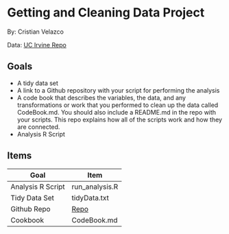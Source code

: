 # Getting and Cleaning Data Project
By: Cristian Velazco 

Data: [UC Irvine Repo](https://d396qusza40orc.cloudfront.net/getdata%2Fprojectfiles%2FUCI%20HAR%20Dataset.zip)
                                                      
## Goals
- A tidy data set 
- A link to a Github repository with your script for performing the analysis 
- A code book that describes the variables, the data, and any transformations or work that you performed to clean up the data called CodeBook.md. You should also include a README.md in the repo with your scripts. This repo explains how all of the scripts work and how they are connected.
- Analysis R Script

## Items

Goal | Item 
--- | ---
Analysis R Script |  run_analysis.R 
Tidy Data Set |  tidyData.txt 
Github Repo | [Repo](https://github.com/cvelazco/datasciencecoursera/GettingAndCleaningData)
Cookbook | CodeBook.md 
